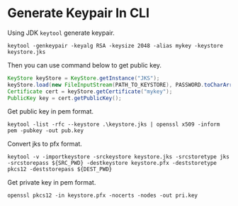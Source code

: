 # Generate Keypair In CLI

Using JDK `keytool` generate keypair.

```shell
keytool -genkeypair -keyalg RSA -keysize 2048 -alias mykey -keystore keystore.jks
```

Then you can use command below to get public key.

```java
KeyStore keyStore = KeyStore.getInstance("JKS");
keyStore.load(new FileInputStream(PATH_TO_KEYSTORE), PASSWORD.toCharArray());
Certificate cert = keyStore.getCertificate("mykey");
PublicKey key = cert.getPublicKey();
```

Get public key in pem format.

```shell
keytool -list -rfc --keystore .\keystore.jks | openssl x509 -inform pem -pubkey -out pub.key
```

Convert jks to pfx format.

```shell
keytool -v -importkeystore -srckeystore keystore.jks -srcstoretype jks -srcstorepass ${SRC_PWD} -destkeystore keystore.pfx -deststoretype pkcs12 -deststorepass ${DEST_PWD}
```

Get private key in pem format.

```shell
openssl pkcs12 -in keystore.pfx -nocerts -nodes -out pri.key
```
